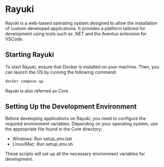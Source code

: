 # Rayuki

Rayuki is a web-based operating system designed to allow the installation of custom-developed applications. It provides a platform tailored for development using tools such as .NET and the Aventus extension for VSCode.

## Starting Rayuki

To start Rayuki, ensure that Docker is installed on your machine. Then, you can launch the OS by running the following command:

```bash
docker compose up
```
Rayuki is also referred as Core.

## Setting Up the Development Environment

Before developing applications on Rayuki, you need to configure the required environment variables. Depending on your operating system, use the appropriate file found in the Core directory:

- Windows: Run setup_env.bat
- Linux/Mac: Run setup_env.sh

These scripts will set up all the necessary environment variables for development.